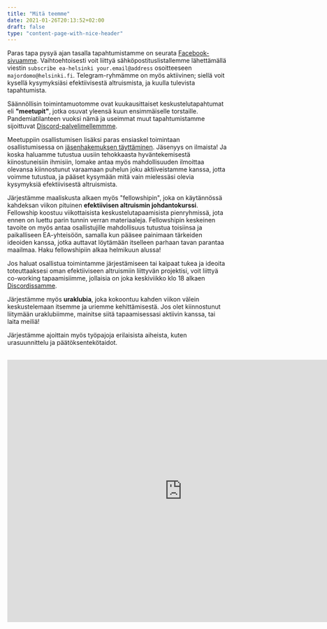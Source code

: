 ```yaml
---
title: "Mitä teemme"
date: 2021-01-26T20:13:52+02:00
draft: false
type: "content-page-with-nice-header"
---
```


Paras tapa pysyä ajan tasalla tapahtumistamme on seurata [Facebook-sivuamme](https://www.facebook.com/EffectiveAltruismHY). Vaihtoehtoisesti voit liittyä sähköpostituslistallemme lähettämällä viestin `subscribe ea-helsinki your.email@address` osoitteeseen `majordomo@helsinki.fi`. Telegram-ryhmämme on myös aktiivinen; siellä voit kysellä kysymyksiäsi efektiivisestä altruismista, ja kuulla tulevista tapahtumista.

Säännöllisin toimintamuotomme ovat kuukausittaiset keskustelutapahtumat eli **"meetupit"**, jotka osuvat yleensä kuun ensimmäiselle torstaille. Pandemiatilanteen vuoksi nämä ja useimmat muut tapahtumistamme sijoittuvat [Discord-palvelimellemmme](https://discord.gg/UwtykUk).

Meetuppiin osallistumisen lisäksi paras ensiaskel toimintaan osallistumisessa on [jäsenhakemuksen täyttäminen](https://airtable.com/shrbLGKhKaTLGI911). Jäsenyys on ilmaista! Ja koska haluamme tutustua uusiin tehokkaasta hyväntekemisestä kiinostuneisiin ihmisiin, lomake antaa myös mahdollisuuden ilmoittaa olevansa kiinnostunut varaamaan puhelun joku aktiiveistamme kanssa, jotta voimme tutustua, ja pääset kysymään mitä vain mielessäsi olevia kysymyksiä efektiivisestä altruismista. 

Järjestämme maaliskusta alkaen myös "fellowshipin", joka on käytännössä kahdeksan viikon pituinen **efektiivisen altruismin johdantokurssi**. Fellowship koostuu viikottaisista keskustelutapaamisista pienryhmissä, jota ennen on luettu parin tunnin verran materiaaleja. Fellowshipin keskeinen tavoite on myös antaa osallistujille mahdollisuus tutustua toisiinsa ja paikalliseen EA-yhteisöön, samalla kun pääsee painimaan tärkeiden ideoiden kanssa, jotka auttavat löytämään itselleen parhaan tavan parantaa maailmaa. Haku fellowshipiin alkaa helmikuun alussa!

Jos haluat osallistua toimintamme järjestämiseen tai kaipaat tukea ja ideoita toteuttaaksesi oman efektiiviseen altruismiin liittyvän projektisi, voit liittyä co-working tapaamisiimme, jollaisia on joka keskiviikko klo 18 alkaen [Discordissamme](https://discord.gg/UwtykUk).

Järjestämme myös **uraklubia**, joka kokoontuu kahden viikon välein keskustelemaan itsemme ja uriemme kehittämisestä. Jos olet kiinnostunut liitymään uraklubiimme, mainitse siitä tapaamisessasi aktiivin kanssa, tai laita meiliä!

Järjestämme ajoittain myös työpajoja erilaisista aiheista, kuten urasuunnittelu ja päätöksentekötaidot.

<br/>
<iframe src="https://calendar.google.com/calendar/embed?src=82g98l54kdf4a7sh6j4qumelbo%40group.calendar.google.com&ctz=Europe%2FHelsinki" style="border:0 #777" width="800" height="600" frameborder="0" scrolling="no"></iframe>
